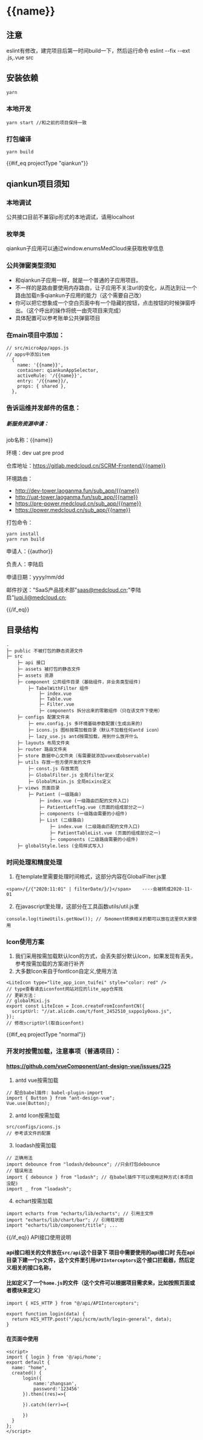 # {{name}}

## 注意
eslint有修改，建完项目后第一时间build一下，然后运行命令
eslint --fix --ext .js,.vue src

## 安装依赖
```
yarn
```

### 本地开发
```
yarn start //和之前的项目保持一致
```

### 打包编译
```
yarn build
```
{{#if_eq projectType "qiankun"}}
## qiankun项目须知
### 本地调试
公共接口目前不兼容ip形式的本地调试，请用localhost

### 枚举类
qiankun子应用可以通过window.enumsMedCloud来获取枚举信息

### 公共弹窗类型须知

- 和qiankun子应用一样，就是一个普通的子应用项目。
- 不一样的是路由要使用内存路由，让子应用不关注url的变化，从而达到让一个路由加载n多qiankun子应用的能力（这个需要自己改）
- 你可以把它想象成一个空白页面中有一个隐藏的按钮，点击按钮的时候弹窗呼出。（这个呼出的操作将统一由壳项目来完成）
- 具体配置可以参考账单公共弹窗项目



### 在main项目中添加：
```
// src/microApp/apps.js
// apps中添加item
  {
    name: '{{name}}',
    container: qiankunAppSelector,
    activeRule: '/{{name}}',
    entry: '/{{name}}/,
    props: { shared },
  },
```

### 告诉运维并发邮件的信息：

##### 新服务资源申请：

job名称：{{name}}

环境：dev uat pre prod

仓库地址：https://gitlab.medcloud.cn/SCRM-Frontend/{{name}}

环境路由：

- http://dev-tower.laoganma.fun/sub_app/{{name}}
- http://uat-tower.laoganma.fun/sub_app/{{name}}
- https://pre-power.medcloud.cn/sub_app/{{name}}
- https://power.medcloud.cn/sub_app/{{name}}

打包命令：

```
yarn install
yarn run build 
```

申请人：{{author}}

负责人：李陆启

申请日期：yyyy/mm/dd



邮件抄送："SaaS产品技术部"<saas@medcloud.cn>;"李陆启"<luqi.li@medcloud.cn>;

{{/if_eq}}

## 目录结构

```
.
├─ public 不被打包的静态资源文件
├─ src
    ├─ api 接口
    ├─ assets 被打包的静态文件
    ├─ assets 资源
    ├─ component 公共组件目录（基础组件，非业务类型组件)
        ├─ TabelWithFilter 组件
            ├─ index.vue
            ├─ Table.vue
            ├─ Filter.vue
            ├─ components 拆分出来的零散组件（只在该文件下使用）
    ├─ configs 配置文件夹
        ├─ env.config.js 多环境基础参数配置(生成出来的)
        ├─ icons.js 图标按需加载目录（默认不加载任何antd icon）
        ├─ lazy_use.js antd按需加载，用到什么放开什么
    ├─ layouts 布局文件夹
    ├─ router 路由文件夹
    ├─ store 数据中心文件夹（有需要就添加vuex或observable)
    ├─ utils 存放一些方便开发的文件
        ├─ const.js 存放常亮
        ├─ GlobalFilter.js 全局filter定义
        ├─ GlobalMixin.js 全局mixins定义
    ├─ views 页面目录
        ├─ Patient (一级路由)
            ├─ index.vue (一级路由匹配的文件入口)
            ├─ PatientLeftTag.vue (页面的组成部分之一)
            ├─ components (一级路由需要的小组件)
            ├─ List (二级路由)
                ├─ index.vue (二级路由匹配的文件入口)
                ├─ PatientTableList.vue (页面的组成部分之一)
                ├─ components (二级路由需要的小组件)
    ├─ globalStyle.less (全局样式写入)
```

### 时间处理和精度处理
1. 在template里需要处理时间格式，这部分内容在GlobalFilter.js里
```
<span>/{/{"2020:11:01" | filterDate/}/}</span>    ----会被转成2020-11-01
```
2. 在javascript里处理，这部分在工具函数utils/util.js里
```
console.log(timeUtils.getNow()); // 与moment转换相关的都可以放在这里供大家使用
```

### Icon使用方案
1. 我们采用按需加载默认Icon的方式，会丢失部分默认Icon，如果发现有丢失，参考按需加载的方案进行补齐
2. 大多数Icon来自于fontIcon自定义,使用方法
```
<LiteIcon type="lite_app_icon_tuifei" style="color: red" />
// type查看请去iconfont网站对应的lite_app仓库找
// 更新方法：
// globalMixi.js
export const LiteIcon = Icon.createFromIconfontCN({
  scriptUrl: "//at.alicdn.com/t/font_2452510_sxppo1y0oxo.js",
});
// 修改scriptUrl(取自iconfont)
```

{{#if_eq projectType "normal"}}
### 开发时按需加载，注意事项（普通项目）：
#### https://github.com/vueComponent/ant-design-vue/issues/325
1. antd vue按需加载
```
// 配合babel插件: babel-plugin-import
import { Button } from "ant-design-vue";
Vue.use(Button);
```
2. antd Icon按需加载
```
src/configs/icons.js
// 参考该文件的配置
```

3. loadash按需加载
```
// 正确用法
import debounce from "lodash/debounce"; //只会打包debounce
// 错误用法
import { debounce } from "lodash"; // 在babel插件下可以使用这种方式(本项目没配)
import _ from "loadash";

```
4. echart按需加载
```
import echarts from "echarts/lib/echarts"; // 引用主文件
import "echarts/lib/chart/bar"; // 引用柱状图
import "echarts/lib/component/title"; ...
```
{{/if_eq}}
API接口使用说明
#### api接口相关的文件放在`src/api`这个目录下 项目中需要使用的api接口时 先在api目录下建一个js文件，这个文件里引用`APIInterceptors`这个接口拦截器，然后定义相关的接口名称，
#### 比如定义了一个`home.js`的文件（这个文件可以根据项目需求来，比如按照页面或者模块来定义）
```
import { HIS_HTTP } from "@/api/APIInterceptors";

export function login(data) {
  return HIS_HTTP.post("/api/scrm/auth/login-general", data);
}

```
#### 在页面中使用
```
<script>
import { login } from '@/api/home';
export default {
  name: "home",
  created() {
      login({
          name:'zhangsan',
          password:'123456'
      }).then((res)=>{
          
      }).catch((err)=>{
          
      })
  }
};
</script>


```


